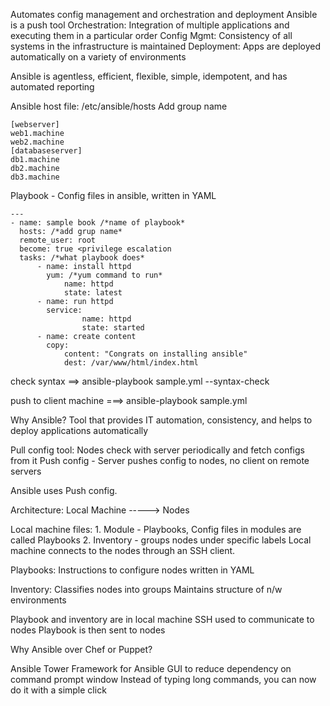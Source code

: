 Automates config management and orchestration and deployment
Ansible is a push tool
Orchestration: Integration of multiple applications and executing them in a particular order
Config Mgmt: Consistency of all systems in the infrastructure is maintained
Deployment: Apps are deployed automatically on a variety of environments

Ansible is agentless, efficient, flexible, simple, idempotent, and has automated reporting


Ansible host file: /etc/ansible/hosts
Add group name
```
[webserver]
web1.machine
web2.machine
[databaseserver]
db1.machine
db2.machine
db3.machine
```

Playbook - Config files in ansible, written in YAML


```
---
- name: sample book /*name of playbook*
  hosts: /*add grup name*
  remote_user: root
  become: true <privilege escalation
  tasks: /*what playbook does*
	  - name: install httpd
	    yum: /*yum command to run*
		    name: httpd
		    state: latest
	  - name: run httpd
		service:
				name: httpd
				state: started
	  - name: create content
		copy:
			content: "Congrats on installing ansible"
			dest: /var/www/html/index.html
```

check syntax ==> ansible-playbook sample.yml --syntax-check

push to client machine ===> ansible-playbook sample.yml

Why Ansible?
Tool that provides IT automation, consistency, and helps to deploy applications automatically


Pull config tool: Nodes check with server periodically and fetch configs from it
Push config - Server pushes config to nodes, no client on remote servers

Ansible uses Push config.

Architecture:
Local Machine -----> Nodes

Local machine files:
	1. Module - Playbooks, Config files in modules are called Playbooks
	2. Inventory - groups nodes under specific labels
Local machine connects to the nodes through an SSH client.

Playbooks:
Instructions to configure nodes
written in YAML

Inventory:
Classifies nodes into groups
Maintains structure of n/w environments

Playbook and inventory are in local machine
SSH used to communicate to nodes
Playbook is then sent to nodes

Why Ansible over Chef or Puppet?


Ansible Tower
Framework for Ansible
GUI to reduce dependency on command prompt window
Instead of typing long commands, you can now do it with a simple click
